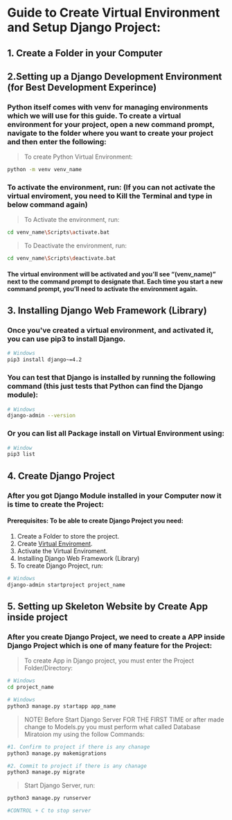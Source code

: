 # Guide to Create Virtual Environment and Setup Django Project:

## 1. Create a Folder in your Computer

## 2.Setting up a Django Development Environment (for Best Development Experince)

### Python itself comes with venv for managing environments which we will use for this guide. To create a virtual environment for your project, open a new command prompt, navigate to the folder where you want to create your project and then enter the following:

> To create Python Virtual Environment:
```bash
python -m venv venv_name
```

### To activate the environment, run: (If you can not activate the virtual enviroment, you need to Kill the Terminal and type in below command again)

> To Activate the environment, run:
```bash
cd venv_name\Scripts\activate.bat
```

> To Deactivate the environment, run:
```bash
cd venv_name\Scripts\deactivate.bat
```

#### The virtual environment will be activated and you’ll see “(venv_name)” next to the command prompt to designate that. Each time you start a new command prompt, you’ll need to activate the environment again.

## 3. Installing Django Web Framework (Library)

### Once you've created a virtual environment, and activated it, you can use pip3 to install Django.

```bash
# Windows
pip3 install django~=4.2
```

### You can test that Django is installed by running the following command (this just tests that Python can find the Django module):

```bash
# Windows
django-admin --version
```
### Or you can list all Package install on Virtual Environment using:
```bash
# Window
pip3 list
```

## 4. Create Django Project
### After you got Django Module installed in your Computer now it is time to create the Project:

#### Prerequisites: To be able to create Django Project you need:
1. Create a Folder to store the project.
2. Create [Virtual Enviroment](https://github.com/SosSokleng99/Github-Cheatsheet/blob/main/setup_dajngo.md#setup-python-virtual-environment-for-best-development-experince).
3. Activate the Virtual Enviroment.
4. Installing Django Web Framework (Library)
5. To create Django Project, run:
```bash
# Windows
django-admin startproject project_name
```

## 5. Setting up Skeleton Website by Create App inside project

### After you create Django Project, we need to create a APP inside Django Project which is one of many feature for the Project:
> To create App in Django project, you must enter the Project Folder/Directory:

```bash
# Windows
cd project_name
```

```bash
# Windows
python3 manage.py startapp app_name
```

> NOTE! Before Start Django Server FOR THE FIRST TIME or after made change to Models.py you must perform what called Database Miratoion my using the follow Commands:
```bash
#1. Confirm to project if there is any chanage
python3 manage.py makemigrations

#2. Commit to project if there is any chanage
python3 manage.py migrate

```

> Start Django Server, run:
```bash
python3 manage.py runserver

#CONTROL + C to stop server
```
